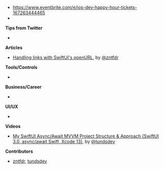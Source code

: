 * https://www.eventbrite.com/e/ios-dev-happy-hour-tickets-167263444465
*
**Tips from Twitter**

*

**Articles**

* [Handling links with SwiftUI's openURL](https://www.fivestars.blog/articles/openurl-openurlaction/), by [@zntfdr](https://twitter.com/zntfdr)

**Tools/Controls**

*

**Business/Career**

*

**UI/UX**

*

**Videos**

* [My SwiftUI Async/Await MVVM Project Structure & Approach (SwiftUI 3.0, async/await Swift, Xcode 13)](https://youtu.be/wRmaiEPk03Y), by [@tundsdev](https://twitter.com/tundsdev)

**Contributors**

* [zntfdr](https://github.com/zntfdr), [tundsdev](https://github.com/tunds)
